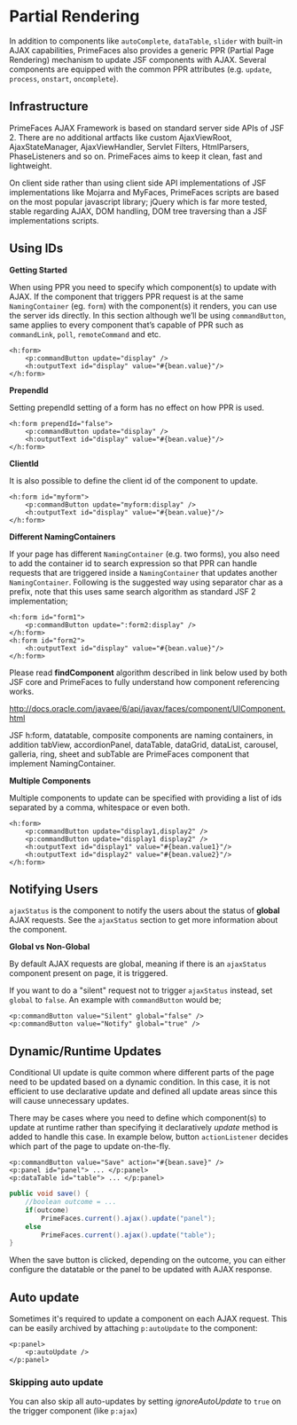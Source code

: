 # Partial Rendering

In addition to components like `autoComplete`, `dataTable`, `slider` with built-in AJAX capabilities,
PrimeFaces also provides a generic PPR (Partial Page Rendering) mechanism to update JSF
components with AJAX. Several components are equipped with the common PPR attributes (e.g.
`update`, `process`, `onstart`, `oncomplete`).

## Infrastructure

PrimeFaces AJAX Framework is based on standard server side APIs of JSF 2. There are no additional
artfacts like custom AjaxViewRoot, AjaxStateManager, AjaxViewHandler, Servlet Filters,
HtmlParsers, PhaseListeners and so on. PrimeFaces aims to keep it clean, fast and lightweight.

On client side rather than using client side API implementations of JSF implementations like
Mojarra and MyFaces, PrimeFaces scripts are based on the most popular javascript library; jQuery
which is far more tested, stable regarding AJAX, DOM handling, DOM tree traversing than a JSF
implementations scripts.

## Using IDs

**Getting Started**

When using PPR you need to specify which component(s) to update with AJAX. If the component
that triggers PPR request is at the same `NamingContainer` (eg. `form`) with the component(s) it
renders, you can use the server ids directly. In this section although we’ll be using `commandButton`,
same applies to every component that’s capable of PPR such as `commandLink`, `poll`,
`remoteCommand` and etc.

```xhtml
<h:form>
    <p:commandButton update="display" />
    <h:outputText id="display" value="#{bean.value}"/>
</h:form>
```
**PrependId**

Setting prependId setting of a form has no effect on how PPR is used.

```xhtml
<h:form prependId="false">
    <p:commandButton update="display" />
    <h:outputText id="display" value="#{bean.value}"/>
</h:form>
```

**ClientId**

It is also possible to define the client id of the component to update.

```xhtml
<h:form id="myform">
    <p:commandButton update="myform:display" />
    <h:outputText id="display" value="#{bean.value}"/>
</h:form>
```
**Different NamingContainers**

If your page has different `NamingContainer` (e.g. two forms), you also need to add the container id
to search expression so that PPR can handle requests that are triggered inside a `NamingContainer`
that updates another `NamingContainer`. Following is the suggested way using separator char as a
prefix, note that this uses same search algorithm as standard JSF 2 implementation;

```xhtml
<h:form id="form1">
    <p:commandButton update=":form2:display" />
</h:form>
<h:form id="form2">
    <h:outputText id="display" value="#{bean.value}"/>
</h:form>
```
Please read **findComponent** algorithm described in link below used by both JSF core and
PrimeFaces to fully understand how component referencing works.

http://docs.oracle.com/javaee/6/api/javax/faces/component/UIComponent.html

JSF h:form, datatable, composite components are naming containers, in addition tabView,
accordionPanel, dataTable, dataGrid, dataList, carousel, galleria, ring, sheet and subTable are
PrimeFaces component that implement NamingContainer.

**Multiple Components**

Multiple components to update can be specified with providing a list of ids separated by a comma,
whitespace or even both.

```xhtml
<h:form>
    <p:commandButton update="display1,display2" />
    <p:commandButton update="display1 display2" />
    <h:outputText id="display1" value="#{bean.value1}"/>
    <h:outputText id="display2" value="#{bean.value2}"/>
</h:form>
```

## Notifying Users

`ajaxStatus` is the component to notify the users about the status of **global** AJAX requests. See the
`ajaxStatus` section to get more information about the component.

**Global vs Non-Global**

By default AJAX requests are global, meaning if there is an `ajaxStatus` component present on page, it
is triggered.

If you want to do a "silent" request not to trigger `ajaxStatus` instead, set `global` to `false`. An example
with `commandButton` would be;

```xhtml
<p:commandButton value="Silent" global="false" />
<p:commandButton value="Notify" global="true" />
```

## Dynamic/Runtime Updates

Conditional UI update is quite common where different parts of the page need to be updated based
on a dynamic condition. In this case, it is not efficient to use declarative update and defined all
update areas since this will cause unnecessary updates.

There may be cases where you need to define which component(s) to update at runtime rather than specifying it declaratively
 _update_ method is added to handle this case. In example below, button `actionListener` decides which part of the page to update on-the-fly.

```xhtml
<p:commandButton value="Save" action="#{bean.save}" />
<p:panel id="panel"> ... </p:panel>
<p:dataTable id="table"> ... </p:panel>
```
```java
public void save() {
    //boolean outcome = ...
    if(outcome)
        PrimeFaces.current().ajax().update("panel");
    else
        PrimeFaces.current().ajax().update("table");
}
```
When the save button is clicked, depending on the outcome, you can either configure the datatable
or the panel to be updated with AJAX response.

## Auto update

Sometimes it's required to update a component on each AJAX request.
This can be easily archived by attaching `p:autoUpdate` to the component:

```xhtml
<p:panel>
    <p:autoUpdate />
</p:panel>
```

### Skipping auto update

You can also skip all auto-updates by setting _ignoreAutoUpdate_ to `true` on the trigger component (like `p:ajax`)

